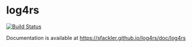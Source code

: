 # log4rs

[![Build Status](https://travis-ci.org/sfackler/log4rs.svg?branch=master)](https://travis-ci.org/sfackler/log4rs)

Documentation is available at https://sfackler.github.io/log4rs/doc/log4rs
